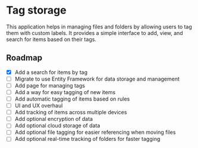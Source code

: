 ﻿# Tag storage

This application helps in managing files and folders by allowing users to tag them with custom labels.
It provides a simple interface to add, view, and search for items based on their tags.

## Roadmap

- [x] Add a search for items by tag
- [ ] Migrate to use Entity Framework for data storage and management
- [ ] Add page for managing tags
- [ ] Add a way for easy tagging of new items
- [ ] Add automatic tagging of items based on rules
- [ ] UI and UX overhaul
- [ ] Add tracking of items across multiple devices
- [ ] Add optional encryption of data
- [ ] Add optional cloud storage of data
- [ ] Add optional file tagging for easier referencing when moving files
- [ ] Add optional real-time tracking of folders for faster tagging